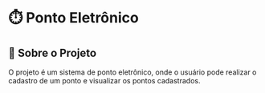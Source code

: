 # ⏱️ Ponto Eletrônico 

## 📝 Sobre o Projeto

O projeto é um sistema de ponto eletrônico, onde o usuário pode realizar o cadastro de um ponto e visualizar os pontos cadastrados.


